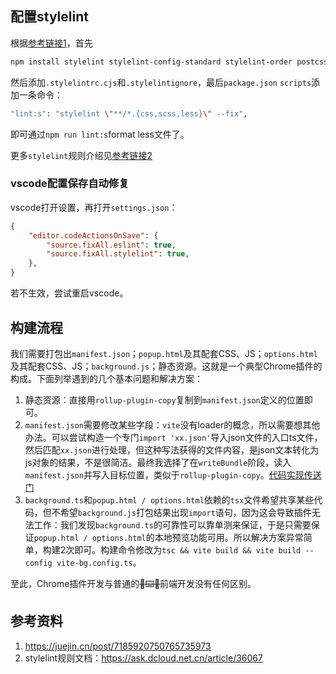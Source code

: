 ## 配置stylelint
根据[参考链接1](https://juejin.cn/post/7185920750765735973)，首先

```bash
npm install stylelint stylelint-config-standard stylelint-order postcss-less -D
```

然后添加`.stylelintrc.cjs`和`.stylelintignore`，最后`package.json` `scripts`添加一条命令：

```bash
"lint:s": "stylelint \"**/*.{css,scss,less}\" --fix",
```

即可通过`npm run lint:s`format less文件了。

更多`stylelint`规则介绍见[参考链接2](https://ask.dcloud.net.cn/article/36067)

### vscode配置保存自动修复
vscode打开设置，再打开`settings.json`：

```json
{
    "editor.codeActionsOnSave": {
        "source.fixAll.eslint": true,
        "source.fixAll.stylelint": true,
    },
}
```

若不生效，尝试重启vscode。

## 构建流程

我们需要打包出`manifest.json`；`popup.html`及其配套CSS、JS；`options.html`及其配套CSS、JS；`background.js`；静态资源。这就是一个典型Chrome插件的构成。下面列举遇到的几个基本问题和解决方案：

1. 静态资源：直接用`rollup-plugin-copy`复制到`manifest.json`定义的位置即可。
2. `manifest.json`需要修改某些字段：`vite`没有loader的概念，所以需要想其他办法。可以尝试构造一个专门`import 'xx.json'`导入json文件的入口ts文件，然后匹配`xx.json`进行处理，但这种写法获得的文件内容，是json文本转化为js对象的结果，不是很简洁。最终我选择了在`writeBundle`阶段，读入`manifest.json`并写入目标位置，类似于`rollup-plugin-copy`。[代码实现传送门](https://github.com/Hans774882968/hans-reres/blob/main/plugins/transform-manifest-plugin.ts)
3. `background.ts`和`popup.html / options.html`依赖的`tsx`文件希望共享某些代码，但不希望`background.js`打包结果出现`import`语句，因为这会导致插件无法工作：我们发现`background.ts`的可靠性可以靠单测来保证，于是只需要保证`popup.html / options.html`的本地预览功能可用。所以解决方案异常简单，构建2次即可。构建命令修改为`tsc && vite build && vite build --config vite-bg.config.ts`。

至此，Chrome插件开发与普通的~~🐓⌨️🍚~~前端开发没有任何区别。

## 参考资料
1. https://juejin.cn/post/7185920750765735973
2. stylelint规则文档：https://ask.dcloud.net.cn/article/36067
